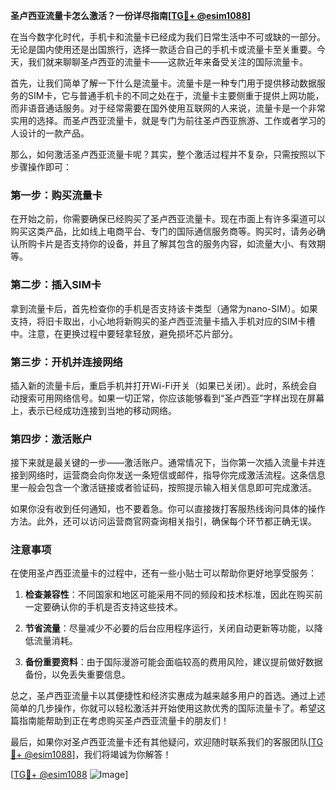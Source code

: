 **圣卢西亚流量卡怎么激活？一份详尽指南[[TG💪+ @esim1088](https://t.me/s/esim1088)]**

在当今数字化时代，手机卡和流量卡已经成为我们日常生活中不可或缺的一部分。无论是国内使用还是出国旅行，选择一款适合自己的手机卡或流量卡至关重要。今天，我们就来聊聊圣卢西亚的流量卡——这款近年来备受关注的国际流量卡。

首先，让我们简单了解一下什么是流量卡。流量卡是一种专门用于提供移动数据服务的SIM卡，它与普通手机卡的不同之处在于，流量卡主要侧重于提供上网功能，而非语音通话服务。对于经常需要在国外使用互联网的人来说，流量卡是一个非常实用的选择。而圣卢西亚流量卡，就是专门为前往圣卢西亚旅游、工作或者学习的人设计的一款产品。

那么，如何激活圣卢西亚流量卡呢？其实，整个激活过程并不复杂，只需按照以下步骤操作即可：

### 第一步：购买流量卡

在开始之前，你需要确保已经购买了圣卢西亚流量卡。现在市面上有许多渠道可以购买这类产品，比如线上电商平台、专门的国际通信服务商等。购买时，请务必确认所购卡片是否支持你的设备，并且了解其包含的服务内容，如流量大小、有效期等。

### 第二步：插入SIM卡

拿到流量卡后，首先检查你的手机是否支持该卡类型（通常为nano-SIM）。如果支持，将旧卡取出，小心地将新购买的圣卢西亚流量卡插入手机对应的SIM卡槽中。注意，在更换过程中要轻拿轻放，避免损坏芯片部分。

### 第三步：开机并连接网络

插入新的流量卡后，重启手机并打开Wi-Fi开关（如果已关闭）。此时，系统会自动搜索可用网络信号。如果一切正常，你应该能够看到“圣卢西亚”字样出现在屏幕上，表示已经成功连接到当地的移动网络。

### 第四步：激活账户

接下来就是最关键的一步——激活账户。通常情况下，当你第一次插入流量卡并连接到网络时，运营商会向你发送一条短信或邮件，指导你完成激活流程。这条信息里一般会包含一个激活链接或者验证码，按照提示输入相关信息即可完成激活。

如果你没有收到任何通知，也不要着急。你可以直接拨打客服热线询问具体的操作方法。此外，还可以访问运营商官网查询相关指引，确保每个环节都正确无误。

### 注意事项

在使用圣卢西亚流量卡的过程中，还有一些小贴士可以帮助你更好地享受服务：

1. **检查兼容性**：不同国家和地区可能采用不同的频段和技术标准，因此在购买前一定要确认你的手机是否支持这些技术。
   
2. **节省流量**：尽量减少不必要的后台应用程序运行，关闭自动更新等功能，以降低流量消耗。

3. **备份重要资料**：由于国际漫游可能会面临较高的费用风险，建议提前做好数据备份，以免丢失重要信息。

总之，圣卢西亚流量卡以其便捷性和经济实惠成为越来越多用户的首选。通过上述简单的几步操作，你就可以轻松激活并开始使用这款优秀的国际流量卡了。希望这篇指南能帮助到正在考虑购买圣卢西亚流量卡的朋友们！

最后，如果你对圣卢西亚流量卡还有其他疑问，欢迎随时联系我们的客服团队[[TG💪+ @esim1088](https://t.me/s/esim1088)]，我们将竭诚为你解答！

[[TG💪+ @esim1088](https://t.me/s/esim1088) ![Image](https://i.postimg.cc/4NQfJmqS/Snipaste-2025-05-13-00-14-12.png)]